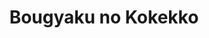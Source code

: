 --- 
title: "Bougyaku no Kokekko"
publishdate: "2019-1-9T16:48:46+02:00"
src: "https://365manga.net/manga/bougyaku-no-kokekko"
image: "https://data.365manga.net/images/thumbnails/32558-bougyaku-no-kokekko.jpg"
description: " Meet Yuu Enji, a boy abandoned by his father, and the oldest kid in his foster home who's fed up with adults like his selfish orphanage principal. His dream is to buy the orphanage, so that everyone there can live happily together. With that goal in mind, he decided to get a job, and went to his high school graduation. But from that day forward, the…"
---
